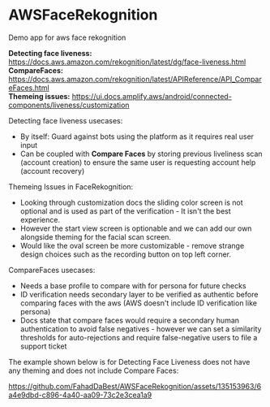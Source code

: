 # AWSFaceRekognition
Demo app for aws face rekognition

**Detecting face liveness:** https://docs.aws.amazon.com/rekognition/latest/dg/face-liveness.html <br>
**CompareFaces:** https://docs.aws.amazon.com/rekognition/latest/APIReference/API_CompareFaces.html <br>
**Themeing issues:** https://ui.docs.amplify.aws/android/connected-components/liveness/customization <br>

Detecting face liveness usecases: 
- By itself: Guard against bots using the platform as it requires real user input
- Can be coupled with <b>Compare Faces</b> by storing previous liveliness scan (account creation) to ensure the same user is requesting account help (account recovery)

Themeing Issues in FaceRekognition: 
- Looking through customization docs the sliding color screen is not optional and is used as part of the verification - It isn't the best experience.
- However the start view screen is optionable and we can add our own alongside theming for the facial scan screen.
- Would like the oval screen be more customizable - remove strange design choices such as the recording button on top left corner.

CompareFaces usecases:
- Needs a base profile to compare with for persona for future checks
- ID verification needs secondary layer to be verified as authentic before comparing faces with the aws (AWS doesn't include ID verification like persona)
- Docs state that compare faces would require a secondary human authentication to avoid false negatives - however we can set a similarity thresholds for auto-rejections and require false-negative users to file a support ticket

The example shown below is for Detecting Face Liveness does not have any theming and does not include Compare Faces: 

https://github.com/FahadDaBest/AWSFaceRekognition/assets/135153963/6a4e9dbd-c896-4a40-aa09-73c2e3cea1a9
